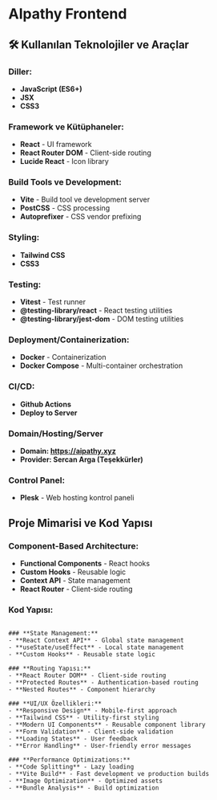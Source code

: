 # AIpathy Frontend


## 🛠️ Kullanılan Teknolojiler ve Araçlar

### **Diller:**
- **JavaScript (ES6+)**
- **JSX**
- **CSS3**

### **Framework ve Kütüphaneler:**
- **React** - UI framework
- **React Router DOM** - Client-side routing
- **Lucide React** - Icon library

### **Build Tools ve Development:**
- **Vite** - Build tool ve development server
- **PostCSS** - CSS processing
- **Autoprefixer** - CSS vendor prefixing

### **Styling:**
- **Tailwind CSS**
- **CSS3**

### **Testing:**
- **Vitest** - Test runner
- **@testing-library/react** - React testing utilities
- **@testing-library/jest-dom** - DOM testing utilities

### **Deployment/Containerization:**
- **Docker** - Containerization
- **Docker Compose** - Multi-container orchestration

### **CI/CD:**
- **Github Actions**
- **Deploy to Server**

### **Domain/Hosting/Server**
- **Domain: https://aipathy.xyz**
- **Provider: Sercan Arga (Teşekkürler)**

### **Control Panel:**
- **Plesk** - Web hosting kontrol paneli

## Proje Mimarisi ve Kod Yapısı

### **Component-Based Architecture:**
- **Functional Components** - React hooks
- **Custom Hooks** - Reusable logic
- **Context API** - State management
- **React Router** - Client-side routing

### **Kod Yapısı:**
```

### **State Management:**
- **React Context API** - Global state management
- **useState/useEffect** - Local state management
- **Custom Hooks** - Reusable state logic

### **Routing Yapısı:**
- **React Router DOM** - Client-side routing
- **Protected Routes** - Authentication-based routing
- **Nested Routes** - Component hierarchy

### **UI/UX Özellikleri:**
- **Responsive Design** - Mobile-first approach
- **Tailwind CSS** - Utility-first styling
- **Modern UI Components** - Reusable component library
- **Form Validation** - Client-side validation
- **Loading States** - User feedback
- **Error Handling** - User-friendly error messages

### **Performance Optimizations:**
- **Code Splitting** - Lazy loading
- **Vite Build** - Fast development ve production builds
- **Image Optimization** - Optimized assets
- **Bundle Analysis** - Build optimization
  ```